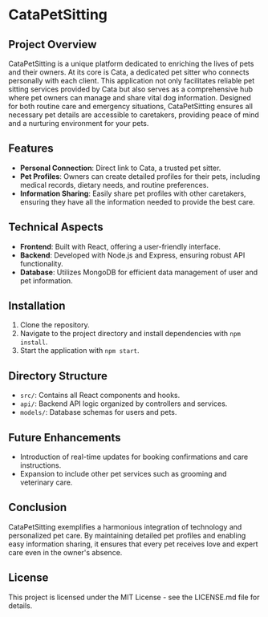 # CataPetSitting

## Project Overview
CataPetSitting is a unique platform dedicated to enriching the lives of pets and their owners. At its core is Cata, a dedicated pet sitter who connects personally with each client. This application not only facilitates reliable pet sitting services provided by Cata but also serves as a comprehensive hub where pet owners can manage and share vital dog information. Designed for both routine care and emergency situations, CataPetSitting ensures all necessary pet details are accessible to caretakers, providing peace of mind and a nurturing environment for your pets.

## Features
- **Personal Connection**: Direct link to Cata, a trusted pet sitter.
- **Pet Profiles**: Owners can create detailed profiles for their pets, including medical records, dietary needs, and routine preferences.
- **Information Sharing**: Easily share pet profiles with other caretakers, ensuring they have all the information needed to provide the best care.

## Technical Aspects
- **Frontend**: Built with React, offering a user-friendly interface.
- **Backend**: Developed with Node.js and Express, ensuring robust API functionality.
- **Database**: Utilizes MongoDB for efficient data management of user and pet information.

## Installation
1. Clone the repository.
2. Navigate to the project directory and install dependencies with `npm install`.
3. Start the application with `npm start`.

## Directory Structure
- `src/`: Contains all React components and hooks.
- `api/`: Backend API logic organized by controllers and services.
- `models/`: Database schemas for users and pets.

## Future Enhancements
- Introduction of real-time updates for booking confirmations and care instructions.
- Expansion to include other pet services such as grooming and veterinary care.

## Conclusion
CataPetSitting exemplifies a harmonious integration of technology and personalized pet care. By maintaining detailed pet profiles and enabling easy information sharing, it ensures that every pet receives love and expert care even in the owner's absence.

## License
This project is licensed under the MIT License - see the LICENSE.md file for details.
